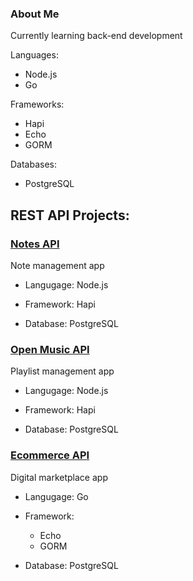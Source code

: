 ### About Me

Currently learning back-end development

Languages:
- Node.js
- Go

Frameworks:
- Hapi
- Echo
- GORM

Databases:
- PostgreSQL

## REST API Projects:

### [Notes API](https://github.com/faisalhfz/notes-app-back-end)

Note management app

- Langugage: Node.js

- Framework: Hapi

- Database: PostgreSQL

### [Open Music API](https://github.com/faisalhfz/open-music-api)

Playlist management app

- Langugage: Node.js

- Framework: Hapi

- Database: PostgreSQL

### [Ecommerce API]()

Digital marketplace app

- Langugage: Go

- Framework: 
  - Echo
  - GORM

- Database: PostgreSQL

<!--
**faisalhfz/faisalhfz** is a ✨ _special_ ✨ repository because its `README.md` (this file) appears on your GitHub profile.

Here are some ideas to get you started:

- 🔭 I’m currently working on ...
- 🌱 I’m currently learning ...
- 👯 I’m looking to collaborate on ...
- 🤔 I’m looking for help with ...
- 💬 Ask me about ...
- 📫 How to reach me: ...
- 😄 Pronouns: ...
- ⚡ Fun fact: ...
-->
